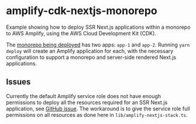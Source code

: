 # amplify-cdk-nextjs-monorepo

Example showing how to deploy SSR Next.js applications within a monorepo to AWS Amplify, using the AWS Cloud Development Kit (CDK).

The [monorepo being deployed](https://github.com/cpv123/nextjs-sharing-code-monorepo) has two apps: `app-1` and `app-2`. Running `yarn deploy` will create an Amplify application for each, with the necessary configuration to support a monorepo and server-side rendered Next.js applications.

## Issues

Currently the default Amplify service role does not have enough permissions to deploy all the resources required for an SSR Next.js application, see [GitHub issue](https://github.com/aws-amplify/amplify-console/issues/2086). The workaround is to give the service role full permissions on all resources as done here in `lib/amplify-nextjs-stack.ts`.
